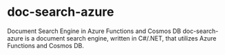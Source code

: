 # doc-search-azure
Document Search Engine in Azure Functions and Cosmos DB
doc-search-azure is a document search engine, written in C#/.NET, that utilizes Azure Functions and Cosmos DB.
